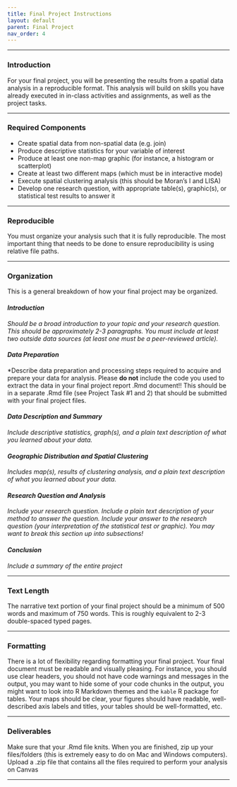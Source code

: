 ```yaml
---
title: Final Project Instructions
layout: default
parent: Final Project
nav_order: 4
---
```



<style>
div.blue { background-color:#ffdad2; padding: 10px 10px 3px 10px;}
</style>

------------------------------------------------------------------------

### Introduction

For your final project, you will be presenting the results from a
spatial data analysis in a reproducible format. This analysis will build on skills you have already executed in in-class activities and assignments, as well as the project tasks. 

------------------------------------------------------------------------

### Required Components
-   Create spatial data from non-spatial data (e.g. join)
-   Produce descriptive statistics for your variable of interest
-   Produce at least one non-map graphic (for instance, a histogram or scatterplot)
-   Create at least two different maps (which must be in interactive mode)
-   Execute spatial clustering analysis (this should be Moran’s I and LISA)
-   Develop one research question, with appropriate table(s),
    graphic(s), or statistical test results to answer it

------------------------------------------------------------------------

### Reproducible

You must organize your analysis such that it is fully reproducible. The most important thing that needs to be done to ensure reproducibility is using relative file paths. 


------------------------------------------------------------------------


### Organization

This is a general breakdown of how your final project may be organized. 

#### *Introduction*

*Should be a broad introduction to your topic and your research question. This should be approximately 2-3 paragraphs. You must include at least two outside data sources (at least one must be a peer-reviewed article).*

#### *Data Preparation*

*Describe data preparation and processing steps required to acquire and prepare your data for analysis. Please **do not** include the code you used to extract the data in your final project report .Rmd document!! This
should be in a separate .Rmd file (see Project Task \#1 and 2) that
should be submitted with your final project files.

#### *Data Description and Summary*

*Include descriptive statistics, graph(s), and a plain text description of what you
learned about your data.*

#### *Geographic Distribution and Spatial Clustering*

*Includes map(s), results of clustering analysis, and a plain text
description of what you learned about your data.*

#### *Research Question and Analysis*

*Include your research question. Include a plain text description of
your method to answer the question. Include your answer to the research
question (your interpretation of the statistical test or graphic). You
may want to break this section up into subsections!*

#### *Conclusion*

*Include a summary of the entire project*


------------------------------------------------------------------------

### Text Length

The narrative text portion of your final project should be a minimum of
500 words and maximum of 750 words. This is roughly equivalent to 2-3
double-spaced typed pages.

------------------------------------------------------------------------

### Formatting

There is a lot of flexibility regarding formatting your final project. Your final document must be readable and visually pleasing. For instance, you should use clear headers, you should not have code warnings and messages in the output, you may want to hide some of your code chunks in the output, you might want to look into R Markdown themes and the `kable` R package for tables. Your maps should be clear, your figures should have readable, well-described axis labels and titles, your tables should be well-formatted, etc. 

------------------------------------------------------------------------

### Deliverables

Make sure that your .Rmd file knits. When you are finished, zip up your
files/folders (this is extremely easy to do on Mac and Windows
computers). Upload a .zip file that contains all the files required to
perform your analysis on Canvas

------------------------------------------------------------------------
